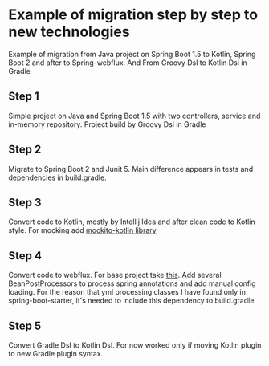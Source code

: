 # Example of migration step by step to new technologies
Example of migration from Java project on Spring Boot 1.5 to Kotlin, Spring Boot 2 and after to Spring-webflux. 
And From Groovy Dsl to Kotlin Dsl in Gradle

## Step 1 
Simple project on Java and Spring Boot 1.5 with two controllers, service and in-memory repository. Project build by Groovy Dsl in Gradle

## Step 2
Migrate to Spring Boot 2 and Junit 5. Main difference appears in tests and dependencies in build.gradle. 

## Step 3
Convert code to Kotlin, mostly by Intellij Idea and after clean code to Kotlin style. For mocking add [mockito-kotlin library](https://github.com/nhaarman/mockito-kotlin)

## Step 4
Convert code to webflux. For base project take [this](https://github.com/sdeleuze/spring-kotlin-functional).
Add several BeanPostProcessors to process spring annotations and add manual config loading. 
For the reason that yml processing classes I have found only in spring-boot-starter, it's needed to include this dependency to build.gradle

## Step 5
Convert Gradle Dsl to Kotlin Dsl. For now worked only if moving Kotlin plugin to new Gradle plugin syntax. 
